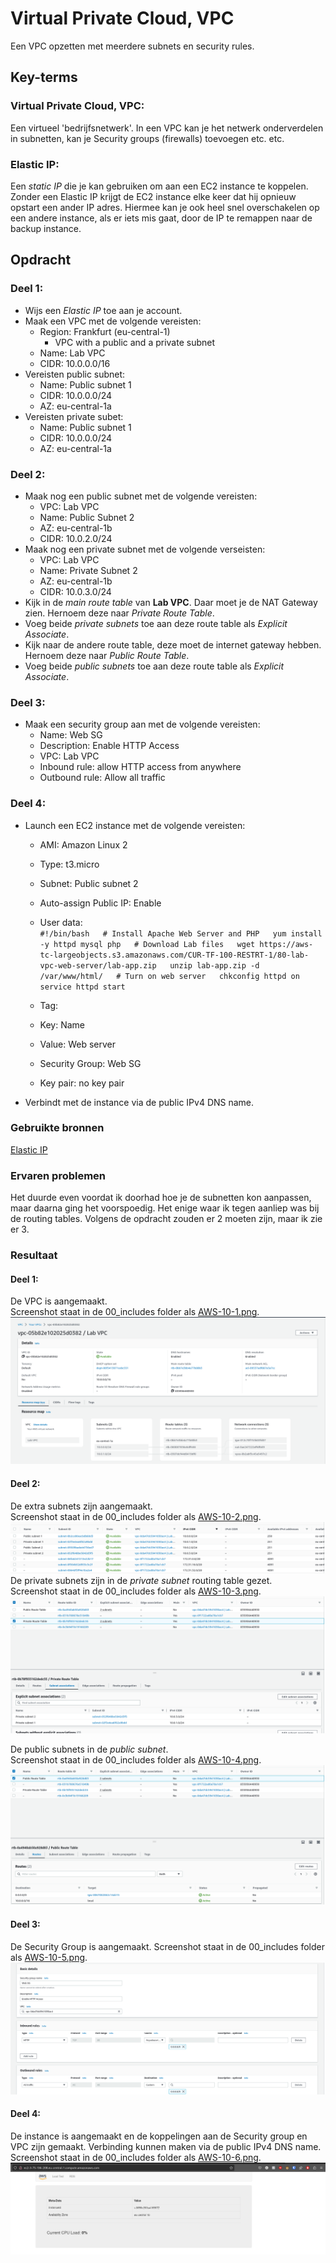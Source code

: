 # Virtual Private Cloud, VPC
Een VPC opzetten met meerdere subnets en security rules.

## Key-terms

### Virtual Private Cloud, VPC:
Een virtueel 'bedrijfsnetwerk'. In een VPC kan je het netwerk onderverdelen in subnetten, kan je Security groups (firewalls) toevoegen etc. etc.

### Elastic IP:
Een *static IP* die je kan gebruiken om aan een EC2 instance te koppelen. Zonder een Elastic IP krijgt de EC2 instance elke keer dat hij opnieuw opstart een ander IP adres. Hiermee kan je ook heel snel overschakelen op een andere instance, als er iets mis gaat, door de IP te remappen naar de backup instance.

## Opdracht
### Deel 1:
- Wijs een *Elastic IP* toe aan je account.
- Maak een VPC met de volgende vereisten:
	- Region: Frankfurt (eu-central-1)
       - VPC with a public and a private subnet
	-  Name: Lab VPC
	-  CIDR: 10.0.0.0/16
- Vereisten public subnet:
	- Name: Public subnet 1
	- CIDR: 10.0.0.0/24
	- AZ: eu-central-1a
- Vereisten private subet:
	- Name: Public subnet 1
	- CIDR: 10.0.0.0/24
	- AZ: eu-central-1a

### Deel 2:
- Maak nog een public subnet met de volgende vereisten:
	- VPC: Lab VPC
	- Name: Public Subnet 2
	- AZ: eu-central-1b
	- CIDR: 10.0.2.0/24
- Maak nog een private subnet met de volgende verseisten:
	- VPC: Lab VPC
	- Name: Private Subnet 2
	- AZ: eu-central-1b
	- CIDR: 10.0.3.0/24
- Kijk in de *main route table* van **Lab VPC**. Daar moet je de NAT Gateway zien. Hernoem deze naar *Private Route Table*.
- Voeg beide *private subnets* toe aan deze route table als *Explicit Associate*.
- Kijk naar de andere route table, deze moet de internet gateway hebben. Hernoem deze naar *Public Route Table*.
- Voeg beide *public subnets* toe aan deze route table als *Explicit Associate*.

### Deel 3:
- Maak een security group aan met de volgende vereisten:
	- Name: Web SG
	- Description: Enable HTTP Access
	- VPC: Lab VPC
	- Inbound rule: allow HTTP access from anywhere
	- Outbound rule: Allow all traffic

### Deel 4:
- Launch een EC2 instance met de volgende vereisten:
	- AMI: Amazon Linux 2
	- Type: t3.micro
	- Subnet: Public subnet 2
	- Auto-assign Public IP: Enable
	- User data:  
			```#!/bin/bash  
			 # Install Apache Web Server and PHP  
			yum install -y httpd mysql php  
			# Download Lab files  
			wget https://aws-tc-largeobjects.s3.amazonaws.com/CUR-TF-100-RESTRT-1/80-lab-vpc-web-server/lab-app.zip  
			unzip lab-app.zip -d /var/www/html/  
			# Turn on web server  
			chkconfig httpd on  
			service httpd start```  

	- Tag:
	- Key: Name
	- Value: Web server
	- Security Group: Web SG
	- Key pair: no key pair
- Verbindt met de instance via de public IPv4 DNS name.


### Gebruikte bronnen
[Elastic IP](https://docs.aws.amazon.com/AWSEC2/latest/UserGuide/elastic-ip-addresses-eip.html)

### Ervaren problemen
Het duurde even voordat ik doorhad hoe je de subnetten kon aanpassen, maar daarna ging het voorspoedig. Het enige waar ik tegen aanliep was bij de routing tables. Volgens de opdracht zouden er 2 moeten zijn, maar ik zie er 3.

### Resultaat
#### Deel 1:
De VPC is aangemaakt.  
Screenshot staat in de 00_includes folder als [AWS-10-1.png](/00_includes/AWS-10-1.png).  
![AWS-10-1.png](/00_includes/AWS-10-1.png)  

#### Deel 2:
De extra subnets zijn aangemaakt.  
Screenshot staat in de 00_includes folder als [AWS-10-2.png](/00_includes/AWS-10-2.png).  
![AWS-10-2.png](/00_includes/AWS-10-2.png)  
De private subnets zijn in de *private subnet* routing table gezet.  
Screenshot staat in de 00_includes folder als [AWS-10-3.png](/00_includes/AWS-10-3.png).  
![AWS-10-3.png](/00_includes/AWS-10-3.png)  

De public subnets in de *public subnet*.  
Screenshot staat in de 00_includes folder als [AWS-10-4.png](/00_includes/AWS-10-4.png).  
![AWS-10-4.png](/00_includes/AWS-10-4.png)  


#### Deel 3:
De Security Group is aangemaakt.
Screenshot staat in de 00_includes folder als [AWS-10-5.png](/00_includes/AWS-10-5.png).  
![AWS-10-5.png](/00_includes/AWS-10-5.png)  

#### Deel 4:
De instance is aangemaakt en de koppelingen aan de Security group en VPC zijn gemaakt. Verbinding kunnen maken via de public IPv4 DNS name.  
Screenshot staat in de 00_includes folder als [AWS-10-6.png](/00_includes/AWS-10-6.png).  
![AWS-10-6.png](/00_includes/AWS-10-6.png)  
